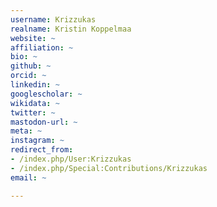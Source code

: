 ```yaml
---
username: Krizzukas
realname: Kristin Koppelmaa
website: ~
affiliation: ~
bio: ~
github: ~
orcid: ~
linkedin: ~
googlescholar: ~
wikidata: ~
twitter: ~
mastodon-url: ~
meta: ~
instagram: ~
redirect_from:
- /index.php/User:Krizzukas
- /index.php/Special:Contributions/Krizzukas
email: ~

---
```

